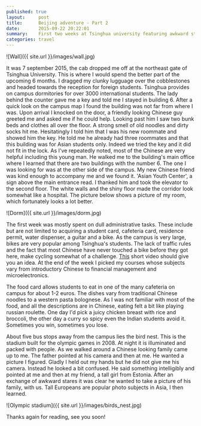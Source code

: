 ```yaml
---
published: true
layout:     post
title:      Beijing adventure - Part 2
date:       2015-09-22 20:22:01
summary:    First two weeks at Tsinghua university featuring awkward stares, russian roulette and traffic mayhem.
categories: travel
---
```


![Wall]({{ site.url }}/images/wall.jpg)

It was 7 september 2015, the cab dropped me off at the northeast gate of Tsinghua University. This is where I would spend the better part of the upcoming 6 months. I dragged my clunky lugguage over the cobblestones and headed towards the reception for foreign students. Tsinghua provides on campus dormitories for over 3000 international students. The lady behind the counter gave me a key and told me I stayed in building 6. After a quick look on the campus map I found the building was not far from where I was. Upon arrival I knocked on the door, a friendly looking Chinese guy greeted me and asked me if he could help. Looking past him I saw two bunk beds and clothes all over the floor. A strong smell of old noodles and dirty socks hit me. Hesitatingly I told him that I was his new roommate and showed him the key. He told me he already had three roommates and that this building was for Asian students only. Indeed we tried the key and it did not fit in the lock. As I've repeatedly noted, most of the Chinese are very helpful including this young man. He walked me to the building's main office where I learned that there are two buildings with the number 6. The one I was looking for was at the other side of the campus. My new Chinese friend was kind enough to accompany me and we found it. 'Asian Youth Center', a sign above the main entrance read. I thanked him and took the elevator to the second floor. The white walls and the shiny floor made the corridor look somewhat like a hospital. The picture below shows a picture of my room, which fortunately looks a lot better.

![Dorm]({{ site.url }}/images/dorm.jpg)

The first week was mostly spent on dull administrative tasks. These include but are not limited to acquiring a student card, cafeteria card, residence permit, water dispenser, a guitar and a bike. As the campus is very large, bikes are very popular among Tsinghua's students. The lack of traffic rules and the fact that most Chinese have never touched a bike before they got here, make cycling somewhat of a challenge. [This](https://goo.gl/photos/Yx5W6HEWrQdUcGys6) short video should give you an idea. At the end of the week I picked my courses whose subjects vary from introductory Chinese to financial management and microelectronics. 

The food card allows students to eat in one of the many cafeteria on campus for about 1-2 euros. The dishes vary from traditional Chinese noodles to a western pasta bolognese. As I was not familiar with most of the food, and all the descriptions are in Chinese, eating felt a bit like playing russian roulette. One day I'd pick a juicy chicken breast with rice and broccoli, the other day a curry so spicy even the Indian students avoid it. Sometimes you win, sometimes you lose.

About five bus stops away from the campus lies the bird nest. This is the stadium built for the olympic games in 2008. At night it is illuminated and packed with people. As we walked around a Chinese looking family came up to me. The father pointed at his camera and then at me. He wanted a picture I figured. Gladly I held out my hands but he did not give me his camera. Instead he looked a bit confused. He said something intelligibly and pointed at me and then at my friend, a tall girl from Estonia. After an exchange of awkward stares it was clear he wanted to take a picture of his family, with us. Tall Europeans are popular photo subjects in Asia, I then learned.

![Olympic stadium]({{ site.url }}/images/birds_nest.jpg)

Thanks again for reading, see you soon!
